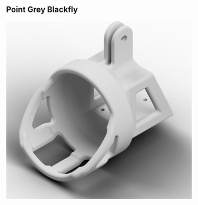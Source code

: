 ## Point Grey Blackfly

<div align="center">
  <img src="images/point-grey-blackfly-mount.png" alt="Blackfly" width="800px">
</div>
